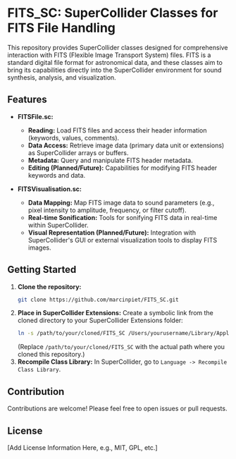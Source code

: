 # FITS_SC: SuperCollider Classes for FITS File Handling

This repository provides SuperCollider classes designed for comprehensive interaction with FITS (Flexible Image Transport System) files. FITS is a standard digital file format for astronomical data, and these classes aim to bring its capabilities directly into the SuperCollider environment for sound synthesis, analysis, and visualization.

## Features

*   **FITSFile.sc:**
    *   **Reading:** Load FITS files and access their header information (keywords, values, comments).
    *   **Data Access:** Retrieve image data (primary data unit or extensions) as SuperCollider arrays or buffers.
    *   **Metadata:** Query and manipulate FITS header metadata.
    *   **Editing (Planned/Future):** Capabilities for modifying FITS header keywords and data.

*   **FITSVisualisation.sc:**
    *   **Data Mapping:** Map FITS image data to sound parameters (e.g., pixel intensity to amplitude, frequency, or filter cutoff).
    *   **Real-time Sonification:** Tools for sonifying FITS data in real-time within SuperCollider.
    *   **Visual Representation (Planned/Future):** Integration with SuperCollider's GUI or external visualization tools to display FITS images.

## Getting Started

1.  **Clone the repository:**
    ```bash
    git clone https://github.com/marcinpiet/FITS_SC.git
    ```
2.  **Place in SuperCollider Extensions:**
    Create a symbolic link from the cloned directory to your SuperCollider Extensions folder:
    ```bash
    ln -s /path/to/your/cloned/FITS_SC /Users/yourusername/Library/Application\ Support/SuperCollider/Extensions/FITS_SC
    ```
    (Replace `/path/to/your/cloned/FITS_SC` with the actual path where you cloned this repository.)
3.  **Recompile Class Library:** In SuperCollider, go to `Language -> Recompile Class Library`.

## Contribution

Contributions are welcome! Please feel free to open issues or pull requests.

## License

[Add License Information Here, e.g., MIT, GPL, etc.]
